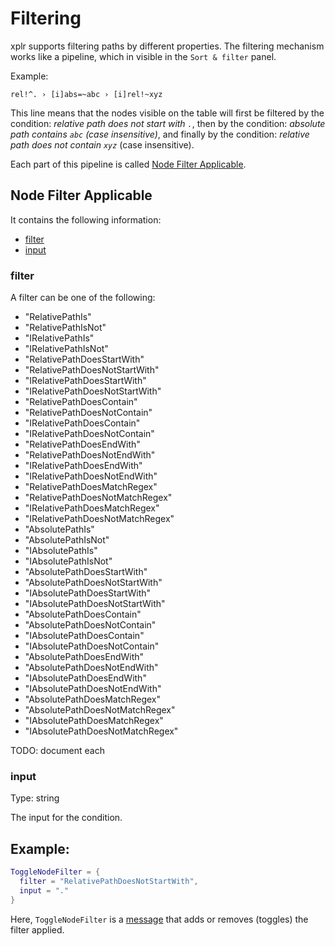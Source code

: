 # Filtering

xplr supports filtering paths by different properties. The filtering mechanism
works like a pipeline, which in visible in the `Sort & filter` panel.

Example:

```
rel!^. › [i]abs=~abc › [i]rel!~xyz
```

This line means that the nodes visible on the table will first be filtered by
the condition: _relative path does not start with `.`_, then by the condition:
_absolute path contains `abc` (case insensitive)_, and finally by the
condition: _relative path does not contain `xyz`_ (case insensitive).

Each part of this pipeline is called [Node Filter Applicable][1].

## Node Filter Applicable

It contains the following information:

- [filter][2]
- [input][3]

### filter

A filter can be one of the following:

- "RelativePathIs"
- "RelativePathIsNot"
- "IRelativePathIs"
- "IRelativePathIsNot"
- "RelativePathDoesStartWith"
- "RelativePathDoesNotStartWith"
- "IRelativePathDoesStartWith"
- "IRelativePathDoesNotStartWith"
- "RelativePathDoesContain"
- "RelativePathDoesNotContain"
- "IRelativePathDoesContain"
- "IRelativePathDoesNotContain"
- "RelativePathDoesEndWith"
- "RelativePathDoesNotEndWith"
- "IRelativePathDoesEndWith"
- "IRelativePathDoesNotEndWith"
- "RelativePathDoesMatchRegex"
- "RelativePathDoesNotMatchRegex"
- "IRelativePathDoesMatchRegex"
- "IRelativePathDoesNotMatchRegex"
- "AbsolutePathIs"
- "AbsolutePathIsNot"
- "IAbsolutePathIs"
- "IAbsolutePathIsNot"
- "AbsolutePathDoesStartWith"
- "AbsolutePathDoesNotStartWith"
- "IAbsolutePathDoesStartWith"
- "IAbsolutePathDoesNotStartWith"
- "AbsolutePathDoesContain"
- "AbsolutePathDoesNotContain"
- "IAbsolutePathDoesContain"
- "IAbsolutePathDoesNotContain"
- "AbsolutePathDoesEndWith"
- "AbsolutePathDoesNotEndWith"
- "IAbsolutePathDoesEndWith"
- "IAbsolutePathDoesNotEndWith"
- "AbsolutePathDoesMatchRegex"
- "AbsolutePathDoesNotMatchRegex"
- "IAbsolutePathDoesMatchRegex"
- "IAbsolutePathDoesNotMatchRegex"

TODO: document each

### input

Type: string

The input for the condition.

## Example:

```lua
ToggleNodeFilter = {
  filter = "RelativePathDoesNotStartWith",
  input = "."
}
```

Here, `ToggleNodeFilter` is a [message][4] that adds or removes
(toggles) the filter applied.

[1]: #node-filter-applicable
[2]: #filter
[3]: #input
[4]: message.md
